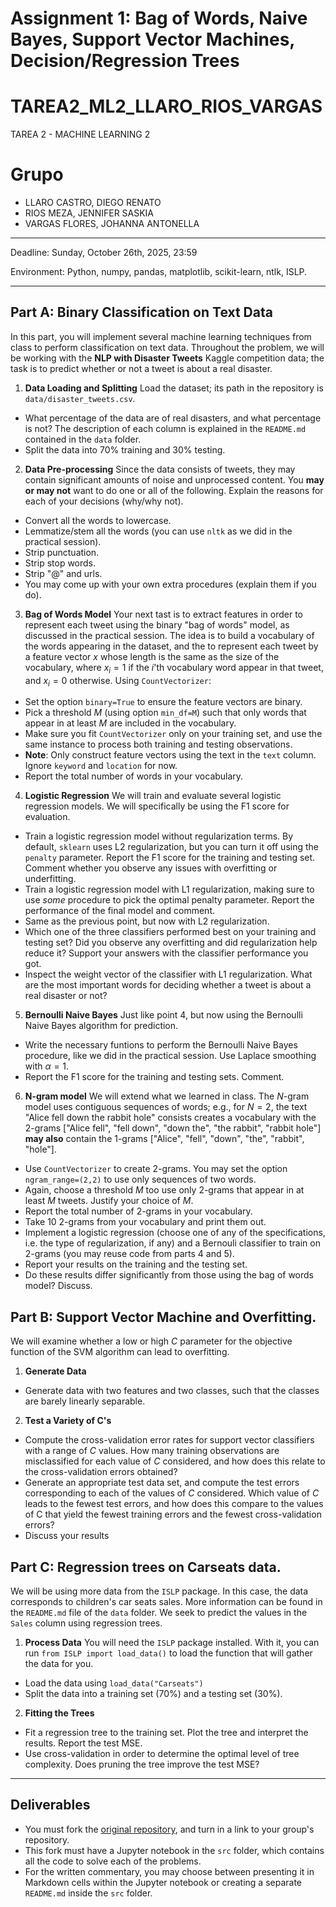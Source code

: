 # Assignment 1: Bag of Words, Naive Bayes, Support Vector Machines, Decision/Regression Trees


# TAREA2_ML2_LLARO_RIOS_VARGAS
TAREA 2 - MACHINE LEARNING 2

# Grupo
- LLARO CASTRO, DIEGO RENATO
- RIOS MEZA, JENNIFER SASKIA
- VARGAS FLORES, JOHANNA ANTONELLA
---

Deadline: Sunday, October 26th, 2025, 23:59

Environment: Python, numpy, pandas, matplotlib, scikit-learn, ntlk, ISLP.

---

## Part A: Binary Classification on Text Data

In this part, you will implement several machine learning techniques from class to perform classification on text data. Throughout the problem, we will be working with the **NLP with Disaster Tweets** Kaggle competition data; the task is to predict whether or not a tweet is about a real disaster.

1. **Data Loading and Splitting**
  Load the dataset; its path in the repository is `data/disaster_tweets.csv`.

  * What percentage of the data are of real disasters, and what percentage is not? The description of each column is explained in the `README.md` contained in the `data` folder.
  * Split the data into 70% training and 30% testing.

2. **Data Pre-processing**
  Since the data consists of tweets, they may contain significant amounts of noise and unprocessed content. You **may or may not** want to do one or all of the following. Explain the reasons for each of your decisions (why/why not).

  * Convert all the words to lowercase.
  * Lemmatize/stem all the words (you can use `nltk` as we did in the practical session).
  * Strip punctuation.
  * Strip stop words.
  * Strip "@" and urls.
  * You may come up with your own extra procedures (explain them if you do).

3. **Bag of Words Model**
  Your next tast is to extract features in order to represent each tweet using the binary "bag of words" model, as discussed in the practical session. The idea is to build a vocabulary of the words appearing in the dataset, and the to represent each tweet by a feature vector $x$ whose length is the same as the size of the vocabulary, where $x_i=1$ if the $i$'th vocabulary word appear in that tweet, and $x_i=0$ otherwise. Using `CountVectorizer`:
  
  * Set the option `binary=True` to ensure the feature vectors are binary.
  * Pick a threshold $M$ (using option `min_df=M`) such that only words that appear in at least $M$ are included in the vocabulary.
  * Make sure you fit `CountVectorizer` only on your training set, and use the same instance to process both training and testing observations.
  * **Note**: Only construct feature vectors using the text in the `text` column. Ignore `keyword` and `location` for now.
  * Report the total number of words in your vocabulary.

4. **Logistic Regression**
  We will train and evaluate several logistic regression models. We will specifically be using the F1 score for evaluation.

  * Train a logistic regression model without regularization terms. By default, `sklearn` uses L2 regularization, but you can turn it off using the `penalty` parameter. Report the F1 score for the training and testing set. Comment whether you observe any issues with overfitting or underfitting.
  * Train a logistic regression model with L1 regularization, making sure to use *some* procedure to pick the optimal penalty parameter. Report the performance of the final model and comment.
  * Same as the previous point, but now with L2 regularization.
  * Which one of the three classifiers performed best on your training and testing set? Did you observe any overfitting and did regularization help reduce it? Support your answers with the classifier performance you got.
  * Inspect the weight vector of the classifier with L1 regularization. What are the most important words for deciding whether a tweet is about a real disaster or not?

5. **Bernoulli Naive Bayes**
  Just like point 4, but now using the Bernoulli Naive Bayes algorithm for prediction.

  * Write the necessary funtions to perform the Bernoulli Naive Bayes procedure, like we did in the practical session. Use Laplace smoothing with $\alpha=1$.
  * Report the F1 score for the training and testing sets. Comment.

6. **N-gram model**
  We will extend what we learned in class. The $N$-gram model uses contiguous sequences of words; e.g., for $N=2$, the text "Alice fell down the rabbit hole" consists creates a vocabulary with the 2-grams ["Alice fell", "fell down", "down the", "the rabbit", "rabbit hole"] **may also** contain the 1-grams ["Alice", "fell", "down", "the", "rabbit", "hole"].

  * Use `CountVectorizer` to create 2-grams. You may set the option `ngram_range=(2,2)` to use only sequences of two words.
  * Again, choose a threshold $M$ too use only 2-grams that appear in at least $M$ tweets. Justify your choice of $M$.
  * Report the total number of 2-grams in your vocabulary.
  * Take 10 2-grams from your vocabulary and print them out.
  * Implement a logistic regression (choose one of any of the specifications, i.e. the type of regularization, if any) and a Bernouli classifier to train on 2-grams (you may reuse code from parts 4 and 5).
  * Report your results on the training and the testing set.
  * Do these results differ significantly from those using the bag of words model? Discuss.

## Part B: Support Vector Machine and Overfitting.

We will examine whether a low or high $C$ parameter for the objective function of the SVM algorithm can lead to overfitting.

1. **Generate Data**
  
  * Generate data with two features and two classes, such that the classes are barely linearly separable.

2. **Test a Variety of C's**

  * Compute the cross-validation error rates for support vector classifiers with a range of $C$ values. How many training observations are misclassified for each value of $C$ considered, and how does this relate to the cross-validation errors obtained?
  * Generate an appropriate test data set, and compute the test errors corresponding to each of the values of $C$ considered. Which value of $C$ leads to the fewest test errors, and how does this compare to the values of C that yield the fewest training errors and the fewest cross-validation errors?
  * Discuss your results

## Part C: Regression trees on Carseats data.

We will be using more data from the `ISLP` package. In this case, the data corresponds to children's car seats sales. More information can be found in the `README.md` file of the `data` folder. We seek to predict the values in the `Sales` column using regression trees.

1. **Process Data**
  You will need the `ISLP` package installed. With it, you can run `from ISLP import load_data()` to load the function that will gather the data for you.

  * Load the data using `load_data("Carseats")`
  * Split the data into a training set (70%) and a testing set (30%).

2. **Fitting the Trees**

  * Fit a regression tree to the training set. Plot the tree and interpret the results. Report the test MSE.
  * Use cross-validation in order to determine the optimal level of tree complexity. Does pruning the tree improve the test MSE?

---

## Deliverables

* You must fork the [original repository](https://github.com/RodrigoGrijalba/ENEI-2025-ML2-Tarea1), and turn in a link to your group's repository.
* This fork must have a Jupyter notebook in the `src` folder, which contains all the code to solve each of the problems.
* For the written commentary, you may choose between presenting it in Markdown cells within the Jupyter notebook or creating a separate `README.md` inside the `src` folder.

